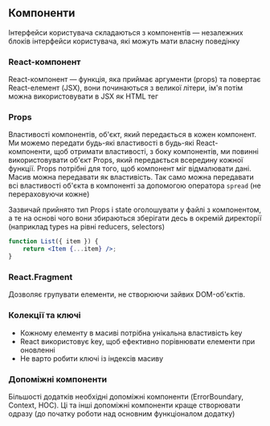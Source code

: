 ## Компоненти

Інтерфейси користувача складаються з компонентів — незалежних блоків інтерфейси користувача, які можуть мати власну поведінку

### React-компонент

React-компонент — функція, яка приймає аргументи (props) та повертає React-елемент (JSX), вони починаються з великої літери, ім'я потім можна використовувати в JSX як HTML тег

### Props

Властивості компонентів, об'єкт, який передається в кожен компонент. Ми можемо передати будь-які властивості в будь-які React-компоненти, щоб отримати властивості, з боку компонентів, ми повинні використовувати об'єкт Props, який передається всередину кожної функції. Props потрібні для того, щоб компонент міг відмалювати дані. Масив можна передавати як властивість. Так само можна передавати всі властивості об'єкта в компоненті
за допомогою оператора `spread` (не перераховуючи кожне)

Зазвичай прийнято тип Props і state оголошувати у файлі з компонентом, а те на основі чого вони збираються зберігати десь в окремій директорії (наприклад types на рівні reducers, selectors)

```jsx
function List({ item }) {
    return <Item {...item} />;
}
```

### React.Fragment

Дозволяє групувати елементи, не створюючи зайвих DOM-об'єктів.

### Колекції та ключі

-   Кожному елементу в масиві потрібна унікальна властивість key
-   React використовує key, щоб ефективно порівнювати елементи при оновленні
-   Не варто робити ключі із індексів масиву

### Допоміжні компоненти

Більшості додатків необхідні допоміжні компоненти (ErrorBoundary, Context, HOC). Ці та інші допоміжні компоненти краще створювати одразу (до початку роботи над основним функціоналом додатку)
